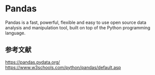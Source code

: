# Pandas

Pandas is a fast, powerful, flexible and easy to use open source data analysis and manipulation tool,
built on top of the Python programming language.

## 参考文献

https://pandas.pydata.org/
https://www.w3schools.com/python/pandas/default.asp

